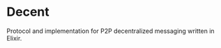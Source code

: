 # Decent

Protocol and implementation for P2P decentralized messaging written in Elixir.

<!--## Installation

If [available in Hex](https://hex.pm/docs/publish), the package can be installed
by adding `decent` to your list of dependencies in `mix.exs`:

```elixir
def deps do
  [
    {:decent, "~> 0.1.0"}
  ]
end
```-->
